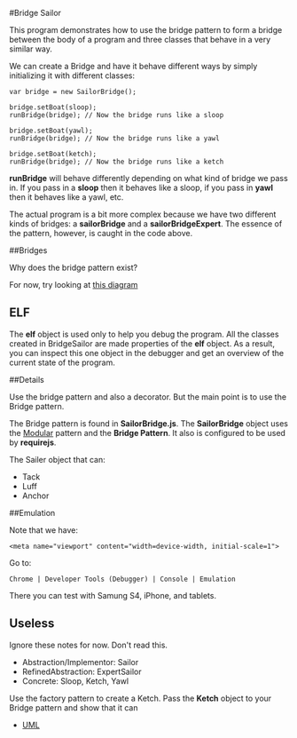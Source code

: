 #Bridge Sailor

This program demonstrates how to use the bridge pattern to form
a bridge between the body of a program and three classes that
behave in a very similar way.

We can create a Bridge and have it behave different ways by simply
initializing it with different classes:

	var bridge = new SailorBridge();

	bridge.setBoat(sloop);
	runBridge(bridge); // Now the bridge runs like a sloop

	bridge.setBoat(yawl);
	runBridge(bridge); // Now the bridge runs like a yawl

	bridge.setBoat(ketch);
	runBridge(bridge); // Now the bridge runs like a ketch

**runBridge** will behave differently depending on 
what kind of bridge we pass in. If you pass in a **sloop** then
it behaves like a sloop, if you pass in **yawl** then it behaves
like a yawl, etc. 

The actual program is a bit more 
complex because we have two different kinds of bridges: a 
**sailorBridge** and a **sailorBridgeExpert**. The essence of the
pattern, however, is caught in the code above.

##Bridges

Why does the bridge pattern exist?

For now, try looking at [this diagram][bridgeDiagram]

[bridgeDiagram]: http://charliecalvert.github.io/JsObjects/JavaScript/Design/BridgeSailor.class.violet.html

## ELF

The **elf** object is used only to help you debug the program. All the 
classes created in BridgeSailor are made properties of the **elf**
object. As a result, you can inspect this one object in the debugger
and get an overview of the current state of the program.

##Details

Use the bridge pattern and also a decorator. But the main point is to
use the Bridge pattern.

The Bridge pattern is found in **SailorBridge.js**. The **SailorBridge**
object uses the [Modular][modular] pattern and the **Bridge Pattern**. It also
is configured to be used by **requirejs**.

The Sailer object that can:

- Tack
- Luff
- Anchor

##Emulation

Note that we have:

	<meta name="viewport" content="width=device-width, initial-scale=1">
	
Go to:
 
	Chrome | Developer Tools (Debugger) | Console | Emulation
	
There you can test with Samung S4, iPhone, and tablets. 
	
## Useless	

Ignore these notes for now. Don't read this.

- Abstraction/Implementor: Sailor
- RefinedAbstraction: ExpertSailor
- Concrete: Sloop, Ketch, Yawl

Use the factory pattern to create a Ketch. Pass the **Ketch** object to your Bridge 
pattern and show that it can 

- [UML](http://www.dofactory.com/Patterns/PatternBridge.aspx#UML)

 
[modular]: http://www.elvenware.com/charlie/development/web/JavaScript/JavaScriptModules.html

